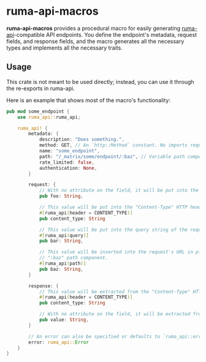 # ruma-api-macros

**ruma-api-macros** provides a procedural macro for easily generating [ruma-api]-compatible API endpoints.
You define the endpoint's metadata, request fields, and response fields, and the macro generates all the necessary types and implements all the necessary traits.

[ruma-api]: https://github.com/ruma/ruma/tree/master/ruma-api

## Usage

This crate is not meant to be used directly; instead, you can use it through the re-exports in ruma-api.

Here is an example that shows most of the macro's functionality:

```rust
pub mod some_endpoint {
    use ruma_api::ruma_api;

    ruma_api! {
        metadata: {
            description: "Does something.",
            method: GET, // An `http::Method` constant. No imports required.
            name: "some_endpoint",
            path: "/_matrix/some/endpoint/:baz", // Variable path components start with a colon.
            rate_limited: false,
            authentication: None,
        }

        request: {
            // With no attribute on the field, it will be put into the body of the request.
            pub foo: String,

            // This value will be put into the "Content-Type" HTTP header.
            #[ruma_api(header = CONTENT_TYPE)]
            pub content_type: String

            // This value will be put into the query string of the request's URL.
            #[ruma_api(query)]
            pub bar: String,

            // This value will be inserted into the request's URL in place of the
            // ":baz" path component.
            #[ruma_api(path)]
            pub baz: String,
        }

        response: {
            // This value will be extracted from the "Content-Type" HTTP header.
            #[ruma_api(header = CONTENT_TYPE)]
            pub content_type: String

            // With no attribute on the field, it will be extracted from the body of the response.
            pub value: String,
        }

        // An error can also be specified or defaults to `ruma_api::error::Void`.
        error: ruma_api::Error
    }
}
```
